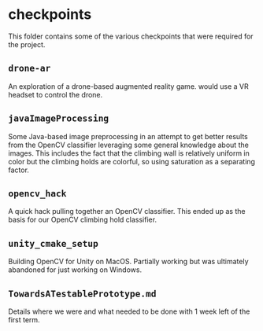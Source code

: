 # checkpoints
This folder contains some of the various checkpoints that were required for the project.

## `drone-ar`
An exploration of a drone-based augmented reality game. would use a VR headset to control the drone.

## `javaImageProcessing`
Some Java-based image preprocessing in an attempt to get better results from the OpenCV classifier leveraging some general knowledge about the images. This includes the fact that the climbing wall is relatively uniform in color but the climbing holds are colorful, so using saturation as a separating factor.

## `opencv_hack`
A quick hack pulling together an OpenCV classifier. This ended up as the basis for our OpenCV climbing hold classifier.

## `unity_cmake_setup`
Building OpenCV for Unity on MacOS. Partially working but was ultimately abandoned for just working on Windows.

## `TowardsATestablePrototype.md`
Details where we were and what needed to be done with 1 week left of the first term.
